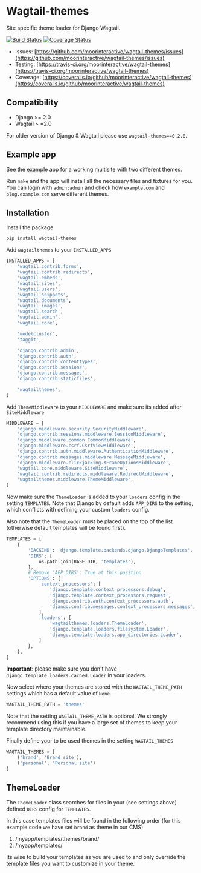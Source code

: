 # Wagtail-themes

Site specific theme loader for Django Wagtail.

[![Build Status](https://travis-ci.org/moorinteractive/wagtail-themes.svg?branch=master)](https://travis-ci.org/moorinteractive/wagtail-themes)
[![Coverage Status](https://coveralls.io/repos/github/moorinteractive/wagtail-themes/badge.svg?branch=master)](https://coveralls.io/github/moorinteractive/wagtail-themes?branch=master)

* Issues: [https://github.com/moorinteractive/wagtail-themes/issues](https://github.com/moorinteractive/wagtail-themes/issues)
* Testing: [https://travis-ci.org/moorinteractive/wagtail-themes](https://travis-ci.org/moorinteractive/wagtail-themes)
* Coverage: [https://coveralls.io/github/moorinteractive/wagtail-themes](https://coveralls.io/github/moorinteractive/wagtail-themes)

## Compatibility

* Django >= 2.0
* Wagtail > =2.0

For older version of Django & Wagtail please use `wagtail-themes==0.2.0`.

## Example app

See the [example](https://github.com/moorinteractive/wagtail-themes/tree/master/example) app for a working multisite with two different themes.

Run `make` and the app will install all the necessary files and fixtures for you. You can login with `admin:admin` and check how `example.com` and `blog.example.com` serve different themes.

## Installation

Install the package

```
pip install wagtail-themes
```

Add `wagtailthemes` to your `INSTALLED_APPS`

```python
INSTALLED_APPS = [
    'wagtail.contrib.forms',
    'wagtail.contrib.redirects',
    'wagtail.embeds',
    'wagtail.sites',
    'wagtail.users',
    'wagtail.snippets',
    'wagtail.documents',
    'wagtail.images',
    'wagtail.search',
    'wagtail.admin',
    'wagtail.core',

    'modelcluster',
    'taggit',

    'django.contrib.admin',
    'django.contrib.auth',
    'django.contrib.contenttypes',
    'django.contrib.sessions',
    'django.contrib.messages',
    'django.contrib.staticfiles',

    'wagtailthemes',
]
```

Add `ThemeMiddleware` to your `MIDDLEWARE` and make sure its added
after `SiteMiddleware`

```python
MIDDLEWARE = [
    'django.middleware.security.SecurityMiddleware',
    'django.contrib.sessions.middleware.SessionMiddleware',
    'django.middleware.common.CommonMiddleware',
    'django.middleware.csrf.CsrfViewMiddleware',
    'django.contrib.auth.middleware.AuthenticationMiddleware',
    'django.contrib.messages.middleware.MessageMiddleware',
    'django.middleware.clickjacking.XFrameOptionsMiddleware',
    'wagtail.core.middleware.SiteMiddleware',
    'wagtail.contrib.redirects.middleware.RedirectMiddleware',
    'wagtailthemes.middleware.ThemeMiddleware',
]
```

Now make sure the `ThemeLoader` is added to your `loaders` config in the setting
`TEMPLATES`. Note that Django by default adds `APP_DIRS` to the setting, which
conflicts with defining your custom `loaders` config.

Also note that the `ThemeLoader` must be placed on the top of the list
(otherwise default templates will be found first).

```python
TEMPLATES = [
    {
        'BACKEND': 'django.template.backends.django.DjangoTemplates',
        'DIRS': [
            os.path.join(BASE_DIR, 'templates'),
        ],
        # Remove 'APP_DIRS': True at this position
        'OPTIONS': {
            'context_processors': [
                'django.template.context_processors.debug',
                'django.template.context_processors.request',
                'django.contrib.auth.context_processors.auth',
                'django.contrib.messages.context_processors.messages',
            ],
            'loaders': [
                'wagtailthemes.loaders.ThemeLoader',
                'django.template.loaders.filesystem.Loader',
                'django.template.loaders.app_directories.Loader',
            ]
        },
    },
]
```

**Important**: please make sure you don't have `django.template.loaders.cached.Loader` in your loaders.

Now select where your themes are stored with the `WAGTAIL_THEME_PATH` settings
which has a default value of `None`.

```python
WAGTAIL_THEME_PATH = 'themes'
```

Note that the setting `WAGTAIL_THEME_PATH` is optional. We strongly recommend
using this if you have a large set of themes to keep your template directory
maintainable.

Finally define your to be used themes in the setting `WAGTAIL_THEMES`

```python
WAGTAIL_THEMES = [
    ('brand', 'Brand site'),
    ('personal', 'Personal site')
]
```

## ThemeLoader

The `ThemeLoader` class searches for files in your (see settings above) defined
`DIRS` config for `TEMPLATES`.

In this case templates files will be found in the following order (for this
example code we have set `brand` as theme in our CMS)

1. /myapp/templates/themes/brand/
2. /myapp/templates/

Its wise to build your templates as you are used to and only override the
template files you want to customize in your theme.

